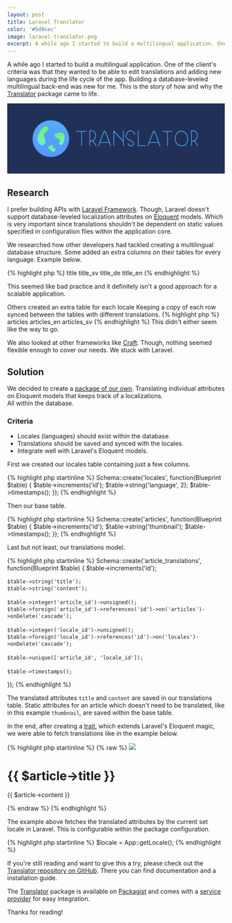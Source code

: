 ```yaml
---
layout: post
title: Laravel Translator
color: '#5d9cec'
image: laravel-translator.png
excerpt: A while ago I started to build a multilingual application. One of the client's criteria was that they wanted to be able to edit translations and adding new languages during the life cycle of the app. Building a database-leveled multilingual back-end was new for me. This is the story of how and why the Translator package came to life.
---
```


A while ago I started to build a multilingual application. One of the client's criteria was that they wanted to be able to edit translations and adding new languages during the life cycle of the app. Building a database-leveled multilingual back-end was new for me. This is the story of how and why the [Translator](https://github.com/vinkla/translator) package came to life.

[<img src="/images/laravel-translator.png" alt="{{title}}">](/images/laravel-translator.png)

## Research
I prefer building APIs with [Laravel Framework](http://laravel.com). Though, Laravel doesn't support database-leveled localization attributes on [Eloquent](http://laravel.com/docs/eloquent) models. Which is very important since translations shouldn't be dependent on static values specified in configuration files within the application core.

We researched how other developers had tackled creating a multilingual database structure. Some added an extra columns on their tables for every language. Example below.

{% highlight php %}
title
title_sv
title_de
title_en
{% endhighlight %}

This seemed like bad practice and it definitely isn't a good approach for a scalable application.

Others created an extra table for each locale Keeping a copy of each row synced between the tables with different translations. 
{% highlight php %}
articles
articles_en
articles_sv
{% endhighlight %}
This didn't either seem like the way to go.

We also looked at other frameworks like [Craft](https://buildwithcraft.com). Though, nothing seemed flexible enough to cover our needs. We stuck with Laravel.

<!--
That's when we found the [laravel-translatable](https://github.com/dimsav/laravel-translatable) package. Which at first seemed great. The package adds a translation table on each translatable base table e.g. `articles` has its translatable attributes within `article_translations`.  

What we disliked with this package was that the translations tables was dependent on static localization keys from the configuration files. It saves the locale key in a separate column on each translated row. The database has no way of knowing which locales that are still in use and which are removed.
-->

## Solution
We decided to create a [package of our own](https://github.com/vinkla/translator). Translating individual attributes on Eloquent models that keeps track of a localizations. <br>All within the database.


### Criteria
- Locales (languages) should exist within the database.
- Translations should be saved and synced with the locales.
- Integrate well with Laravel's Eloquent models.

First we created our locales table containing just a few columns.

{% highlight php startinline %}
Schema::create('locales', function(Blueprint $table)
{
    $table->increments('id');
    $table->string('language', 2);
    $table->timestamps();
});
{% endhighlight %}

Then our base table.

{% highlight php startinline %}
Schema::create('articles', function(Blueprint $table)
{
    $table->increments('id');
    $table->string('thumbnail');
    $table->timestamps();
});
{% endhighlight %}

Last but not least, our translations model.

{% highlight php startinline %}
Schema::create('article_translations', function(Blueprint $table)
{
    $table->increments('id');

    $table->string('title');
    $table->string('content');

    $table->integer('article_id')->unsigned();
    $table->foreign('article_id')->references('id')->on('articles')->onDelete('cascade');

    $table->integer('locale_id')->unsigned();
    $table->foreign('locale_id')->references('id')->on('locales')->onDelete('cascade');

    $table->unique(['article_id', 'locale_id']);

    $table->timestamps();
});
{% endhighlight %}

The translated attributes `title` and `content` are saved in our translations table. Static attributes for an article which doesn't need to be translated, like in this example `thumbnail`, are saved within the base table.

In the end, after creating a [trait](https://github.com/vinkla/translator/blob/master/src/Vinkla/Translator/TranslatorTrait.php), which extends Laravel's Eloquent magic, we were able to fetch translations like in the example below.

{% highlight php startinline %}
{% raw %}
<img src="{{ $article->thumbnail }}">
<h1>{{ $article->title }}</h1>
<p>{{ $article->content }}</p>
{% endraw %}
{% endhighlight %}

The example above fetches the translated attributes by the current set locale in Laravel. This is configurable within the package configuration.

{% highlight php startinline %}
$locale = App::getLocale();
{% endhighlight %}

If you're still reading and want to give this a try, please check out the [Translator repository on GitHub](https://github.com/vinkla/translator). There you can find documentation and a installation guide. 

The [Translator](https://github.com/vinkla/translator) package is available on [Packagist](https://packagist.org/packages/vinkla/translator) and comes with a [service provider](http://laravel.com/docs/ioc) for easy integration.

Thanks for reading!
